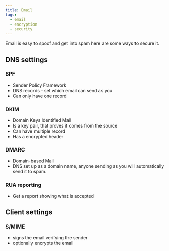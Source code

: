 ```yaml
---
title: Email
tags:
  - email
  - encryption
  - security
---
```


Email is easy to spoof and get into spam here are some ways to secure it.

## DNS settings

### SPF

- Sender Policy Framework
- DNS records - set which email can send as you
- Can only have one record

### DKIM

- Domain Keys Identified Mail
- Is a key pair, that proves it comes from the source
- Can have multiple record
- Has a encrypted header

### DMARC

- Domain-based Mail
- DNS set up as a domain name, anyone sending as you will automatically send it to spam.

### RUA reporting

- Get a report showing what is accepted

## Client settings

### S/MIME

- signs the email verifying the sender
- optionally encrypts the email
